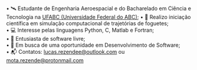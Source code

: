 

•    🛰️ Estudante de Engenharia Aeroespacial e do Bacharelado em Ciência e Tecnologia na [UFABC (Universidade Federal do ABC)](https://www.ufabc.edu.br/);
•    🚀	Realizo iniciação científica em simulação computacional de trajetórias de foguetes;
<br>
•    💻 Interesse pelas linguagens Python, C, Matlab e Fortran;
<br>
•    🐧	Entusiasta de software livre;
<br>
•    💼	Em busca de uma oportunidade em Desenvolvimento de Software;
<br>
•    📬	Contatos: lucas.rezendee@outlook.com  ou  mota.rezende@protonmail.com 
<br>
